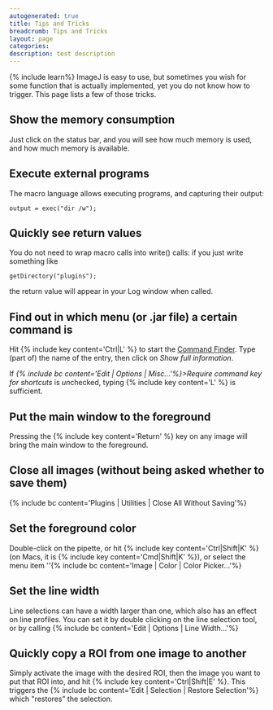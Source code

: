 ```yaml
---
autogenerated: true
title: Tips and Tricks
breadcrumb: Tips and Tricks
layout: page
categories: 
description: test description
---
```


{% include learn%}
ImageJ is easy to use, but sometimes you wish for some function that is actually implemented, yet you do not know how to trigger. This page lists a few of those tricks.

Show the memory consumption
---------------------------

Just click on the status bar, and you will see how much memory is used, and how much memory is available.

Execute external programs
-------------------------

The macro language allows executing programs, and capturing their output:

`output = exec("dir /w");`

Quickly see return values
-------------------------

You do not need to wrap macro calls into write() calls: if you just write something like

`getDirectory("plugins");`

the return value will appear in your Log window when called.

Find out in which menu (or .jar file) a certain command is
----------------------------------------------------------

Hit {% include key content='Ctrl\|L' %} to start the [Command Finder](Command_Finder ). Type (part of) the name of the entry, then click on *Show full information*.

If *{% include bc content='Edit | Options | Misc...'%}&gt;Require command key for shortcuts* is *un*checked, typing {% include key content='L' %} is sufficient.

Put the main window to the foreground
-------------------------------------

Pressing the {% include key content='Return' %} key on any image will bring the main window to the foreground.

Close all images (without being asked whether to save them)
-----------------------------------------------------------

{% include bc content='Plugins | Utilities | Close All Without Saving'%}

Set the foreground color
------------------------

Double-click on the pipette, or hit {% include key content='Ctrl\|Shift\|K' %} (on Macs, it is {% include key content='Cmd\|Shift\|K' %}), or select the menu item ''{% include bc content='Image | Color | Color Picker...'%}

Set the line width
------------------

Line selections can have a width larger than one, which also has an effect on line profiles. You can set it by double clicking on the line selection tool, or by calling {% include bc content='Edit | Options | Line Width...'%}

Quickly copy a ROI from one image to another
--------------------------------------------

Simply activate the image with the desired ROI, then the image you want to put that ROI into, and hit {% include key content='Ctrl\|Shift\|E' %}. This triggers the {% include bc content='Edit | Selection | Restore Selection'%} which "restores" the selection.
